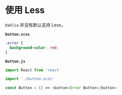 # 使用 Less

`Dahlia` 并没有默认支持 Less，

**`button.scss`**

```css
.error {
  background-color: red;
}
```

**`Button.js`**

```js
import React from 'react'

import './button.scss'

const Button = () => <button>Error Button</button>
```
